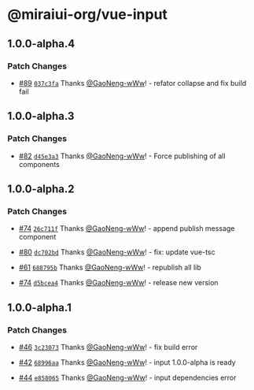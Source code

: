 # @miraiui-org/vue-input

## 1.0.0-alpha.4

### Patch Changes

- [#89](https://github.com/GaoNeng-wWw/mirai-ui/pull/89) [`037c3fa`](https://github.com/GaoNeng-wWw/mirai-ui/commit/037c3fab0563615803f27ffb9fed21d1d3a50d14) Thanks [@GaoNeng-wWw](https://github.com/GaoNeng-wWw)! - refator collapse and fix build fail

## 1.0.0-alpha.3

### Patch Changes

- [#82](https://github.com/GaoNeng-wWw/mirai-ui/pull/82) [`d45e3a3`](https://github.com/GaoNeng-wWw/mirai-ui/commit/d45e3a39c1fe2bf2bb5b4730769628051abd540e) Thanks [@GaoNeng-wWw](https://github.com/GaoNeng-wWw)! - Force publishing of all components

## 1.0.0-alpha.2

### Patch Changes

- [#74](https://github.com/GaoNeng-wWw/mirai-ui/pull/74) [`26c711f`](https://github.com/GaoNeng-wWw/mirai-ui/commit/26c711f4a12c76ef9aa8f9efa130ac5556abdc32) Thanks [@GaoNeng-wWw](https://github.com/GaoNeng-wWw)! - append publish message component

- [#80](https://github.com/GaoNeng-wWw/mirai-ui/pull/80) [`dc702bd`](https://github.com/GaoNeng-wWw/mirai-ui/commit/dc702bd61c66213385a4af3e084be9b46355ae5f) Thanks [@GaoNeng-wWw](https://github.com/GaoNeng-wWw)! - fix: update vue-tsc

- [#61](https://github.com/GaoNeng-wWw/mirai-ui/pull/61) [`688795b`](https://github.com/GaoNeng-wWw/mirai-ui/commit/688795b31e8e993688a1e33503feda7cd87a2679) Thanks [@GaoNeng-wWw](https://github.com/GaoNeng-wWw)! - republish all lib

- [#74](https://github.com/GaoNeng-wWw/mirai-ui/pull/74) [`d5bcea4`](https://github.com/GaoNeng-wWw/mirai-ui/commit/d5bcea4df932b0f6b7822fea835f5e12938640f1) Thanks [@GaoNeng-wWw](https://github.com/GaoNeng-wWw)! - release new version

## 1.0.0-alpha.1

### Patch Changes

- [#46](https://github.com/GaoNeng-wWw/mirai-ui/pull/46) [`3c23073`](https://github.com/GaoNeng-wWw/mirai-ui/commit/3c2307365e1db68b4e4df2d18aada2d9ab8b7fd1) Thanks [@GaoNeng-wWw](https://github.com/GaoNeng-wWw)! - fix build error

- [#42](https://github.com/GaoNeng-wWw/mirai-ui/pull/42) [`68996aa`](https://github.com/GaoNeng-wWw/mirai-ui/commit/68996aabf48a669f3d92e2c13a467ad46742584f) Thanks [@GaoNeng-wWw](https://github.com/GaoNeng-wWw)! - input 1.0.0-alpha is ready

- [#44](https://github.com/GaoNeng-wWw/mirai-ui/pull/44) [`e858065`](https://github.com/GaoNeng-wWw/mirai-ui/commit/e858065a27df69fb577e3b101fa8e6fa19059ba1) Thanks [@GaoNeng-wWw](https://github.com/GaoNeng-wWw)! - input dependencies error
